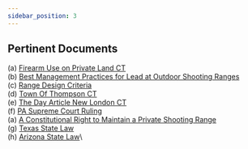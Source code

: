 ```yaml
---
sidebar_position: 3
---
```


## Pertinent Documents

(a) [Firearm Use on Private Land CT](https://common-sense-sport-shooting.s3.us-east-1.amazonaws.com/2022-R-0222.pdf)\
(b) [Best Management Practices for Lead at Outdoor Shooting Ranges](https://common-sense-sport-shooting.s3.us-east-1.amazonaws.com/bestManagmentPracticesForLeadOutdoorShootingRanges.pdf)\
(c) [Range Design Criteria](https://common-sense-sport-shooting.s3.us-east-1.amazonaws.com/Range_Design_Criteria.pdf%5C)\
(d) [Town Of Thompson CT](https://common-sense-sport-shooting.s3.us-east-1.amazonaws.com/townOfThompson.pdf)\
(e) [The Day Article New London CT](https://common-sense-sport-shooting.s3.us-east-1.amazonaws.com/How+close+is+too+close_+Montville+residents+compl%E2%80%A6.pdf)\
(f) [PA Supreme Court Ruling](https://common-sense-sport-shooting.s3.us-east-1.amazonaws.com/PA+Supreme+Court+sides+with+Stroud+Township+over+ban+of+backyard+gun+range.pdf)\
(a) [A Constitutional Right to Maintain a Private Shooting Range](https://common-sense-sport-shooting.s3.us-east-1.amazonaws.com/A+Constitutional+Right+to+Maintain+a+Private+Shooting+Range_+_+Duke+Center+for+Firearms+Law.pdf)\
(g) [Texas State Law](https://common-sense-sport-shooting.s3.us-east-1.amazonaws.com/Texas+Local+Government+Code+Section+229.002+%E2%80%93+Regulation+of+Discharge+of+Weapon.pdf)\
(h) [Arizona State Law](https://common-sense-sport-shooting.s3.us-east-1.amazonaws.com/shannonLawArizona.pdf)\
